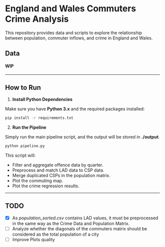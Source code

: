 # England and Wales Commuters Crime Analysis

This repository provides data and scripts to explore the relationship between population, commuter inflows, and crime in England and Wales.

## Data

#### WIP

---

## How to Run

1. **Install Python Dependencies**

Make sure you have **Python 3.x** and the required packages installed:

```bash
pip install -r requirements.txt
```

2. **Run the Pipeline**

Simply run the main pipeline script, and the output will be stored in **./output**.

   ```bash
python pipeline.py
   ```

This script will:
-	Filter and aggregate offence data by quarter.
-	Preprocess and match LAD data to CSP data.
-	Merge duplicated CSPs in the population matrix.
-	Plot the commuting map. 
-   Plot the crime regression results.

---

## TODO

-[x] As _population_sorted.csv_ contains LAD values, it must be preprocessed in the same way as the Crime Data and Population Matrix.
-[ ] Analyze whether the diagonals of the commuters matrix should be considered as the total population of a city
-[ ] Improve Plots quality